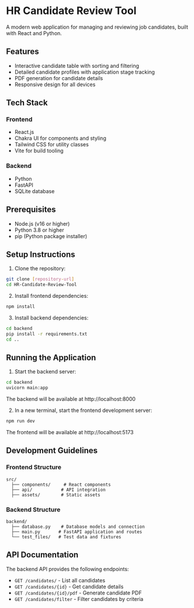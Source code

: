 # HR Candidate Review Tool

A modern web application for managing and reviewing job candidates, built with React and Python.

## Features

- Interactive candidate table with sorting and filtering
- Detailed candidate profiles with application stage tracking
- PDF generation for candidate details
- Responsive design for all devices

## Tech Stack

### Frontend
- React.js
- Chakra UI for components and styling
- Tailwind CSS for utility classes
- Vite for build tooling

### Backend
- Python
- FastAPI
- SQLite database

## Prerequisites

- Node.js (v16 or higher)
- Python 3.8 or higher
- pip (Python package installer)

## Setup Instructions

1. Clone the repository:
```bash
git clone [repository-url]
cd HR-Candidate-Review-Tool
```

2. Install frontend dependencies:
```bash
npm install
```

3. Install backend dependencies:
```bash
cd backend
pip install -r requirements.txt
cd ..
```

## Running the Application

1. Start the backend server:
```bash
cd backend
uvicorn main:app
```
The backend will be available at http://localhost:8000

2. In a new terminal, start the frontend development server:
```bash
npm run dev
```
The frontend will be available at http://localhost:5173

## Development Guidelines

### Frontend Structure

```
src/
  ├── components/     # React components
  ├── api/           # API integration
  ├── assets/        # Static assets
```

### Backend Structure

```
backend/
  ├── database.py    # Database models and connection
  ├── main.py       # FastAPI application and routes
  └── test_files/   # Test data and fixtures
```

## API Documentation

The backend API provides the following endpoints:

- `GET /candidates/` - List all candidates
- `GET /candidates/{id}` - Get candidate details
- `GET /candidates/{id}/pdf` - Generate candidate PDF
- `GET /candidates/filter` - Filter candidates by criteria
